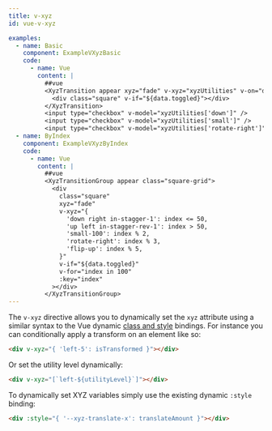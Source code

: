 ```yaml
---
title: v-xyz
id: vue-v-xyz

examples:
  - name: Basic
    component: ExampleVXyzBasic
    code:
      - name: Vue
        content: |
          ##vue
          <XyzTransition appear xyz="fade" v-xyz="xyzUtilities" v-on="data.listeners">
            <div class="square" v-if="${data.toggled}"></div>
          </XyzTransition>
          <input type="checkbox" v-model="xyzUtilities['down']" />
          <input type="checkbox" v-model="xyzUtilities['small']" />
          <input type="checkbox" v-model="xyzUtilities['rotate-right']" />
  - name: ByIndex
    component: ExampleVXyzByIndex
    code:
      - name: Vue
        content: |
          ##vue
          <XyzTransitionGroup appear class="square-grid">
            <div
              class="square"
              xyz="fade"
              v-xyz="{
                'down right in-stagger-1': index <= 50,
                'up left in-stagger-rev-1': index > 50,
                'small-100': index % 2,
                'rotate-right': index % 3,
                'flip-up': index % 5,
              }"
              v-if="${data.toggled}"
              v-for="index in 100"
              :key="index"
            ></div>
          </XyzTransitionGroup>
---
```


The `v-xyz` directive allows you to dynamically set the `xyz` attribute using a similar syntax to the Vue dynamic [class and style](https://vuejs.org/v2/guide/class-and-style.html) bindings. For instance you can conditionally apply a transform on an element like so:

```html
<div v-xyz="{ 'left-5': isTransformed }"></div>
```

Or set the utility level dynamically:

```html
<div v-xyz="[`left-${utilityLevel}`]"></div>
```

To dynamically set XYZ variables simply use the existing dynamic `:style` binding:

```html
<div :style="{ '--xyz-translate-x': translateAmount }"></div>
```